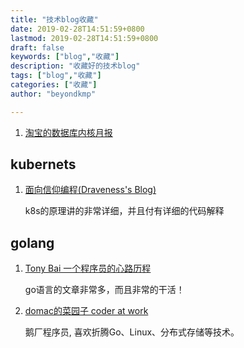 ```yaml
---
title: "技术blog收藏"
date: 2019-02-28T14:51:59+0800
lastmod: 2019-02-28T14:51:59+0800
draft: false
keywords: ["blog","收藏"]
description: "收藏好的技术blog"
tags: ["blog","收藏"]
categories: ["收藏"]
author: "beyondkmp"

---
```


1. [淘宝的数据库内核月报](http://mysql.taobao.org/monthly/)

## kubernets

1. [面向信仰编程(Draveness's Blog)](https://draveness.me/)

    k8s的原理讲的非常详细，并且付有详细的代码解释

## golang

1. [Tony Bai 一个程序员的心路历程](https://tonybai.com/)

    go语言的文章非常多，而且非常的干活！

<!--more-->

2. [domac的菜园子 coder at work](https://lihaoquan.me/)

    鹅厂程序员, 喜欢折腾Go、Linux、分布式存储等技术。

